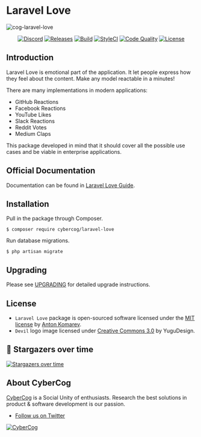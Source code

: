 # Laravel Love

![cog-laravel-love](https://user-images.githubusercontent.com/1849174/34500991-094a66da-f01e-11e7-9a6c-0480f1564338.png)

<p align="center">
<a href="https://discord.gg/dSyyNrg"><img src="https://img.shields.io/static/v1?logo=discord&label=&message=Discord&color=36393f&style=flat-square" alt="Discord"></a>
<a href="https://github.com/cybercog/laravel-love/releases"><img src="https://img.shields.io/github/release/cybercog/laravel-love.svg?style=flat-square" alt="Releases"></a>
<a href="https://github.com/cybercog/laravel-love/actions/workflows/tests.yml"><img src="https://img.shields.io/github/actions/workflow/status/cybercog/laravel-love/tests.yml?style=flat-square" alt="Build"></a>
<a href="https://styleci.io/repos/116058336"><img src="https://styleci.io/repos/116058336/shield" alt="StyleCI"></a>
<a href="https://scrutinizer-ci.com/g/cybercog/laravel-love/?branch=master"><img src="https://img.shields.io/scrutinizer/g/cybercog/laravel-love.svg?style=flat-square" alt="Code Quality"></a>
<a href="https://github.com/cybercog/laravel-love/blob/master/LICENSE"><img src="https://img.shields.io/github/license/cybercog/laravel-love.svg?style=flat-square" alt="License"></a>
</p>

## Introduction

Laravel Love is emotional part of the application. It let people express how they feel about the content.
Make any model reactable in a minutes!

There are many implementations in modern applications:

- GitHub Reactions
- Facebook Reactions
- YouTube Likes
- Slack Reactions
- Reddit Votes
- Medium Claps

This package developed in mind that it should cover all the possible use cases and be viable in enterprise applications.

## Official Documentation

Documentation can be found in [Laravel Love Guide].

## Installation

Pull in the package through Composer.

```shell script
$ composer require cybercog/laravel-love
```

Run database migrations.

```shell script
$ php artisan migrate
```

## Upgrading

Please see [UPGRADING](UPGRADING.md) for detailed upgrade instructions.

## License

- `Laravel Love` package is open-sourced software licensed under the [MIT license](LICENSE) by [Anton Komarev].
- `Devil` logo image licensed under [Creative Commons 3.0](https://creativecommons.org/licenses/by/3.0/us/) by YuguDesign.

## 🌟 Stargazers over time

[![Stargazers over time](https://chart.yhype.me/github/repository-star/v1/116058336.svg)](https://yhype.me?utm_source=github&utm_medium=cybercog-laravel-love&utm_content=chart-repository-star-cumulative)
## About CyberCog

[CyberCog] is a Social Unity of enthusiasts. Research the best solutions in product & software development is our passion.

- [Follow us on Twitter](https://twitter.com/cybercog)

<a href="https://cybercog.su"><img src="https://cloud.githubusercontent.com/assets/1849174/18418932/e9edb390-7860-11e6-8a43-aa3fad524664.png" alt="CyberCog"></a>

[Anton Komarev]: https://komarev.com
[CyberCog]: https://cybercog.su
[Laravel Love Guide]: https://laravel-love.readme.io/docs
